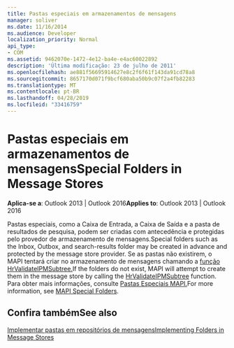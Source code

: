 ```yaml
---
title: Pastas especiais em armazenamentos de mensagens
manager: soliver
ms.date: 11/16/2014
ms.audience: Developer
localization_priority: Normal
api_type:
- COM
ms.assetid: 9462070e-1472-4e12-ba4e-e4ac60022892
description: 'Última modificação: 23 de julho de 2011'
ms.openlocfilehash: ae881f56695914627e8c2f6f61f143da91cd78a8
ms.sourcegitcommit: 8657170d071f9bcf680aba50b9c07f2a4fb82283
ms.translationtype: MT
ms.contentlocale: pt-BR
ms.lasthandoff: 04/28/2019
ms.locfileid: "33416759"
---
```

# <a name="special-folders-in-message-stores"></a><span data-ttu-id="b4013-103">Pastas especiais em armazenamentos de mensagens</span><span class="sxs-lookup"><span data-stu-id="b4013-103">Special Folders in Message Stores</span></span>

  
  
<span data-ttu-id="b4013-104">**Aplica-se a**: Outlook 2013 | Outlook 2016</span><span class="sxs-lookup"><span data-stu-id="b4013-104">**Applies to**: Outlook 2013 | Outlook 2016</span></span> 
  
<span data-ttu-id="b4013-105">Pastas especiais, como a Caixa de Entrada, a Caixa de Saída e a pasta de resultados de pesquisa, podem ser criadas com antecedência e protegidas pelo provedor de armazenamento de mensagens.</span><span class="sxs-lookup"><span data-stu-id="b4013-105">Special folders such as the Inbox, Outbox, and search-results folder may be created in advance and protected by the message store provider.</span></span> <span data-ttu-id="b4013-106">Se as pastas não existirem, o MAPI tentará criar no armazenamento de mensagens chamando a [função HrValidateIPMSubtree.](hrvalidateipmsubtree.md)</span><span class="sxs-lookup"><span data-stu-id="b4013-106">If the folders do not exist, MAPI will attempt to create them in the message store by calling the [HrValidateIPMSubtree](hrvalidateipmsubtree.md) function.</span></span> <span data-ttu-id="b4013-107">Para obter mais informações, consulte [Pastas Especiais MAPI.](mapi-special-folders.md)</span><span class="sxs-lookup"><span data-stu-id="b4013-107">For more information, see [MAPI Special Folders](mapi-special-folders.md).</span></span>
  
## <a name="see-also"></a><span data-ttu-id="b4013-108">Confira também</span><span class="sxs-lookup"><span data-stu-id="b4013-108">See also</span></span>



[<span data-ttu-id="b4013-109">Implementar pastas em repositórios de mensagens</span><span class="sxs-lookup"><span data-stu-id="b4013-109">Implementing Folders in Message Stores</span></span>](implementing-folders-in-message-stores.md)

